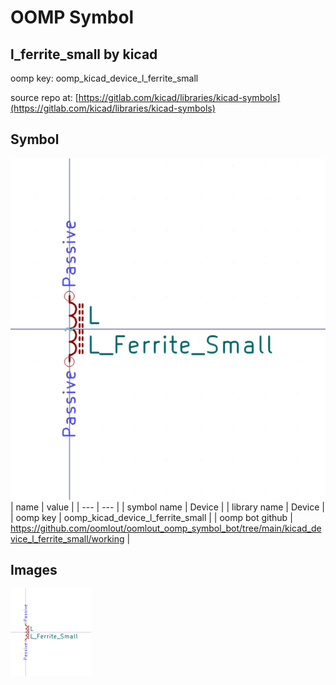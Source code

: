 # OOMP Symbol  
## l_ferrite_small  by kicad  
  
oomp key: oomp_kicad_device_l_ferrite_small  
  
source repo at: [https://gitlab.com/kicad/libraries/kicad-symbols](https://gitlab.com/kicad/libraries/kicad-symbols)  
## Symbol  
  
[![working.png](working_600.png)](working.png)  
| name | value | 
| --- | --- | 
| symbol name | Device | 
| library name | Device | 
| oomp key | oomp_kicad_device_l_ferrite_small | 
| oomp bot github | https://github.com/oomlout/oomlout_oomp_symbol_bot/tree/main/kicad_device_l_ferrite_small/working | 
## Images  
  
[![working.png](working_140.png)](working.png)  
